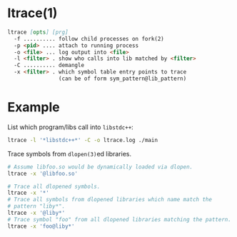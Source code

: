# ltrace(1)

```markdown
ltrace [opts] [prg]
  -f .......... follow child processes on fork(2)
  -p <pid> .... attach to running process
  -o <file> ... log output into <file>
  -l <filter> . show who calls into lib matched by <filter>
  -C .......... demangle
  -x <filter> . which symbol table entry points to trace
                (can be of form sym_pattern@lib_pattern)
```

# Example

List which program/libs call into `libstdc++`:
```bash
ltrace -l '*libstdc++*' -C -o ltrace.log ./main
```

Trace symbols from `dlopen(3)`ed libraries.
```bash
# Assume libfoo.so would be dynamically loaded via dlopen.
ltrace -x '@libfoo.so'

# Trace all dlopened symbols.
ltrace -x '*'
# Trace all symbols from dlopened libraries which name match the
# pattern "liby*".
ltrace -x '@liby*'
# Trace symbol "foo" from all dlopened libraries matching the pattern.
ltrace -x 'foo@liby*'
```